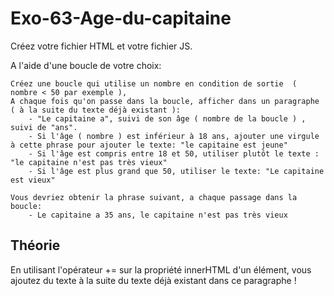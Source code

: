 # Exo-63-Age-du-capitaine

Créez votre fichier HTML et votre fichier JS.

A l'aide d'une boucle de votre choix:

    Créez une boucle qui utilise un nombre en condition de sortie  ( nombre < 50 par exemple ),
    A chaque fois qu'on passe dans la boucle, afficher dans un paragraphe ( à la suite du texte déjà existant ):
        - "Le capitaine a", suivi de son âge ( nombre de la boucle ) , suivi de "ans".
        - Si l'âge ( nombre ) est inférieur à 18 ans, ajouter une virgule à cette phrase pour ajouter le texte: "le capitaine est jeune"
        - Si l'âge est compris entre 18 et 50, utiliser plutôt le texte : "le capitaine n'est pas très vieux"
        - Si l'âge est plus grand que 50, utiliser le texte: "Le capitaine est vieux"
    
    Vous devriez obtenir la phrase suivant, a chaque passage dans la boucle:
        - Le capitaine a 35 ans, le capitaine n'est pas très vieux
    
    
    
## Théorie

En utilisant l'opérateur += sur la propriété innerHTML d'un élément, vous ajoutez du texte à la suite du texte déjà existant dans ce paragraphe !
